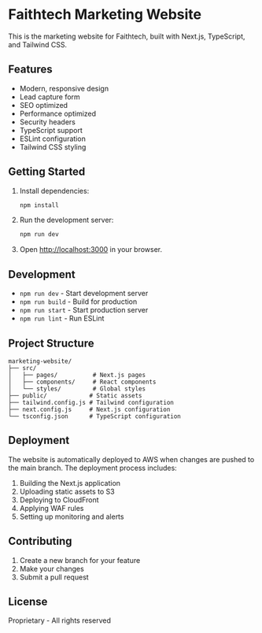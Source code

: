 # Faithtech Marketing Website

This is the marketing website for Faithtech, built with Next.js, TypeScript, and Tailwind CSS.

## Features

- Modern, responsive design
- Lead capture form
- SEO optimized
- Performance optimized
- Security headers
- TypeScript support
- ESLint configuration
- Tailwind CSS styling

## Getting Started

1. Install dependencies:
   ```bash
   npm install
   ```

2. Run the development server:
   ```bash
   npm run dev
   ```

3. Open [http://localhost:3000](http://localhost:3000) in your browser.

## Development

- `npm run dev` - Start development server
- `npm run build` - Build for production
- `npm run start` - Start production server
- `npm run lint` - Run ESLint

## Project Structure

```
marketing-website/
├── src/
│   ├── pages/          # Next.js pages
│   ├── components/     # React components
│   └── styles/         # Global styles
├── public/            # Static assets
├── tailwind.config.js # Tailwind configuration
├── next.config.js     # Next.js configuration
└── tsconfig.json      # TypeScript configuration
```

## Deployment

The website is automatically deployed to AWS when changes are pushed to the main branch. The deployment process includes:

1. Building the Next.js application
2. Uploading static assets to S3
3. Deploying to CloudFront
4. Applying WAF rules
5. Setting up monitoring and alerts

## Contributing

1. Create a new branch for your feature
2. Make your changes
3. Submit a pull request

## License

Proprietary - All rights reserved 